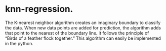 # knn-regression.

The K-nearest neighbor algorithm creates an imaginary boundary to classify the data. When new data points are added for prediction, the algorithm adds that point to the nearest of the boundary line. It follows the principle of “Birds of a feather flock together.” This algorithm can easily be implemented in the python.
